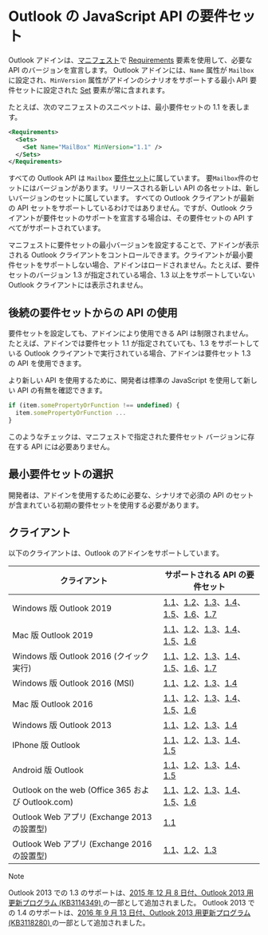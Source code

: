 # <a name="outlook-javascript-api-requirement-sets"></a>Outlook の JavaScript API の要件セット

Outlook アドインは、[マニフェスト](/javascript/office/manifest/requirements)で [Requirements](https://docs.microsoft.com/office/dev/add-ins/develop/add-in-manifests) 要素を使用して、必要な API のバージョンを宣言します。 Outlook アドインには、`Name` 属性が `Mailbox` に設定され、`MinVersion` 属性がアドインのシナリオをサポートする最小 API 要件セットに設定された [Set](/javascript/office/manifest/set) 要素が常に含まれます。

たとえば、次のマニフェストのスニペットは、最小要件セットの 1.1 を表します。

```xml
<Requirements>
  <Sets>
    <Set Name="MailBox" MinVersion="1.1" />
  </Sets>
</Requirements>
```

すべての Outlook API は `Mailbox` [要件セット](https://docs.microsoft.com/office/dev/add-ins/develop/specify-office-hosts-and-api-requirements)に属しています。 要`Mailbox`件のセットにはバージョンがあります。リリースされる新しい API の各セットは、新しいバージョンのセットに属しています。 すべての Outlook クライアントが最新の API セットをサポートしているわけではありません。ですが、Outlook クライアントが要件セットのサポートを宣言する場合は、その要件セットの API すべてがサポートされています。

マニフェストに要件セットの最小バージョンを設定することで、アドインが表示される Outlook クライアントをコントロールできます。クライアントが最小要件セットをサポートしない場合、アドインはロードされません。たとえば、要件セットのバージョン 1.3 が指定されている場合、1.3 以上をサポートしていない Outlook クライアントには表示されません。

## <a name="using-apis-from-later-requirement-sets"></a>後続の要件セットからの API の使用

要件セットを設定しても、アドインにより使用できる API は制限されません。 たとえば、アドインでは要件セット 1.1 が指定されていても、1.3 をサポートしている Outlook クライアントで実行されている場合、アドインは要件セット 1.3 の API を使用できます。

より新しい API を使用するために、開発者は標準の JavaScript を使用して新しい API の有無を確認できます。

```js
if (item.somePropertyOrFunction !== undefined) {
  item.somePropertyOrFunction ...
}
```

このようなチェックは、マニフェストで指定された要件セット バージョンに存在する API には必要ありません。

## <a name="choosing-a-minimum-requirement-set"></a>最小要件セットの選択

開発者は、アドインを使用するために必要な、シナリオで必須の API のセットが含まれている初期の要件セットを使用する必要があります。

## <a name="clients"></a>クライアント

以下のクライアントは、Outlook のアドインをサポートしています。

| クライアント | サポートされる API の要件セット |
| --- | --- |
| Windows 版 Outlook 2019 | [1.1](/javascript/office/objectmodel/requirement-set-1.1/outlook-requirement-set-1.1)、[1.2](/javascript/office/objectmodel/requirement-set-1.2/outlook-requirement-set-1.2)、[1.3](/javascript/office/objectmodel/requirement-set-1.3/outlook-requirement-set-1.3)、[1.4](/javascript/office/objectmodel/requirement-set-1.4/outlook-requirement-set-1.4)、[1.5](/javascript/office/objectmodel/requirement-set-1.5/outlook-requirement-set-1.5)、[1.6](/javascript/office/objectmodel/requirement-set-1.6/outlook-requirement-set-1.6)、[1.7](/javascript/office/objectmodel/requirement-set-1.7/outlook-requirement-set-1.7) |
| Mac 版 Outlook 2019 | [1.1](/javascript/office/objectmodel/requirement-set-1.1/outlook-requirement-set-1.1)、[1.2](/javascript/office/objectmodel/requirement-set-1.2/outlook-requirement-set-1.2)、[1.3](/javascript/office/objectmodel/requirement-set-1.3/outlook-requirement-set-1.3)、[1.4](/javascript/office/objectmodel/requirement-set-1.4/outlook-requirement-set-1.4)、[1.5](/javascript/office/objectmodel/requirement-set-1.5/outlook-requirement-set-1.5)、[1.6](/javascript/office/objectmodel/requirement-set-1.6/outlook-requirement-set-1.6) |
| Windows 版 Outlook 2016 (クイック実行) | [1.1](/javascript/office/objectmodel/requirement-set-1.1/outlook-requirement-set-1.1)、[1.2](/javascript/office/objectmodel/requirement-set-1.2/outlook-requirement-set-1.2)、[1.3](/javascript/office/objectmodel/requirement-set-1.3/outlook-requirement-set-1.3)、[1.4](/javascript/office/objectmodel/requirement-set-1.4/outlook-requirement-set-1.4)、[1.5](/javascript/office/objectmodel/requirement-set-1.5/outlook-requirement-set-1.5)、[1.6](/javascript/office/objectmodel/requirement-set-1.6/outlook-requirement-set-1.6)、[1.7](/javascript/office/objectmodel/requirement-set-1.7/outlook-requirement-set-1.7) |
| Windows 版 Outlook 2016 (MSI) | [1.1](/javascript/office/objectmodel/requirement-set-1.1/outlook-requirement-set-1.1)、[1.2](/javascript/office/objectmodel/requirement-set-1.2/outlook-requirement-set-1.2)、[1.3](/javascript/office/objectmodel/requirement-set-1.3/outlook-requirement-set-1.3)、[1.4](/javascript/office/objectmodel/requirement-set-1.4/outlook-requirement-set-1.4) |
| Mac 版 Outlook 2016 | [1.1](/javascript/office/objectmodel/requirement-set-1.1/outlook-requirement-set-1.1)、[1.2](/javascript/office/objectmodel/requirement-set-1.2/outlook-requirement-set-1.2)、[1.3](/javascript/office/objectmodel/requirement-set-1.3/outlook-requirement-set-1.3)、[1.4](/javascript/office/objectmodel/requirement-set-1.4/outlook-requirement-set-1.4)、[1.5](/javascript/office/objectmodel/requirement-set-1.5/outlook-requirement-set-1.5)、[1.6](/javascript/office/objectmodel/requirement-set-1.6/outlook-requirement-set-1.6) |
| Windows 版 Outlook 2013 | [1.1](/javascript/office/objectmodel/requirement-set-1.1/outlook-requirement-set-1.1)、[1.2](/javascript/office/objectmodel/requirement-set-1.2/outlook-requirement-set-1.2)、[1.3](/javascript/office/objectmodel/requirement-set-1.3/outlook-requirement-set-1.3)、[1.4](/javascript/office/objectmodel/requirement-set-1.4/outlook-requirement-set-1.4) |
| IPhone 版 Outlook | [1.1](/javascript/office/objectmodel/requirement-set-1.1/outlook-requirement-set-1.1)、[1.2](/javascript/office/objectmodel/requirement-set-1.2/outlook-requirement-set-1.2)、[1.3](/javascript/office/objectmodel/requirement-set-1.3/outlook-requirement-set-1.3)、[1.4](/javascript/office/objectmodel/requirement-set-1.4/outlook-requirement-set-1.4)、[1.5](/javascript/office/objectmodel/requirement-set-1.5/outlook-requirement-set-1.5) |
| Android 版 Outlook | [1.1](/javascript/office/objectmodel/requirement-set-1.1/outlook-requirement-set-1.1)、[1.2](/javascript/office/objectmodel/requirement-set-1.2/outlook-requirement-set-1.2)、[1.3](/javascript/office/objectmodel/requirement-set-1.3/outlook-requirement-set-1.3)、[1.4](/javascript/office/objectmodel/requirement-set-1.4/outlook-requirement-set-1.4)、[1.5](/javascript/office/objectmodel/requirement-set-1.5/outlook-requirement-set-1.5) |
|  Outlook on the web (Office 365 および Outlook.com) | [1.1](/javascript/office/objectmodel/requirement-set-1.1/outlook-requirement-set-1.1)、[1.2](/javascript/office/objectmodel/requirement-set-1.2/outlook-requirement-set-1.2)、[1.3](/javascript/office/objectmodel/requirement-set-1.3/outlook-requirement-set-1.3)、[1.4](/javascript/office/objectmodel/requirement-set-1.4/outlook-requirement-set-1.4)、[1.5](/javascript/office/objectmodel/requirement-set-1.5/outlook-requirement-set-1.5)、[1.6](/javascript/office/objectmodel/requirement-set-1.6/outlook-requirement-set-1.6) |
| Outlook Web アプリ (Exchange 2013 の設置型) | [1.1](/javascript/office/objectmodel/requirement-set-1.1/outlook-requirement-set-1.1) |
| Outlook Web アプリ (Exchange 2016 の設置型) | [1.1](/javascript/office/objectmodel/requirement-set-1.1/outlook-requirement-set-1.1)、[1.2](/javascript/office/objectmodel/requirement-set-1.2/outlook-requirement-set-1.2)、[1.3](/javascript/office/objectmodel/requirement-set-1.3/outlook-requirement-set-1.3) |

> [!NOTE]
> Outlook 2013 での 1.3 のサポートは、[2015 年 12 月 8 日付、Outlook 2013 用更新プログラム (KB3114349) ](https://support.microsoft.com/kb/3114349) の一部として追加されました。 Outlook 2013 での 1.4 のサポートは、[2016 年 9 月 13 日付、Outlook 2013 用更新プログラム (KB3118280) ](https://support.microsoft.com/help/3118280) の一部として追加されました。

